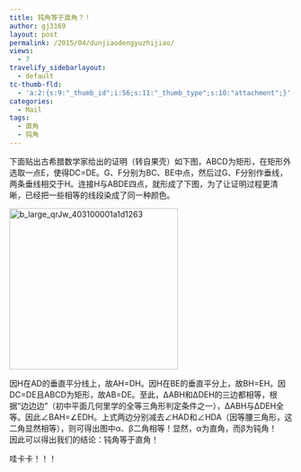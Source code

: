 ```yaml
---
title: 钝角等于直角？！
author: gj3169
layout: post
permalink: /2015/04/dunjiaodengyuzhijiao/
views:
  - 7
travelify_sidebarlayout:
  - default
tc-thumb-fld:
  - 'a:2:{s:9:"_thumb_id";i:56;s:11:"_thumb_type";s:10:"attachment";}'
categories:
  - Mail
tags:
  - 直角
  - 钝角
---
```

下面贴出古希腊数学家给出的证明（转自果壳）如下图，ABCD为矩形，在矩形外选取一点E，使得DC=DE。G、F分别为BC、BE中点，然后过G、F分别作垂线，两条垂线相交于H。连接H与ABDE四点，就形成了下图，为了让证明过程更清晰，已经把一些相等的线段染成了同一种颜色。

[<img class="alignnone size-medium wp-image-56" src="http://7xind4.com1.z0.glb.clouddn.com/uploads/2015/04/b_large_qrJw_403100001a1d1263-300x287.jpg" alt="b_large_qrJw_403100001a1d1263" width="300" height="287" />][1]

因H在AD的垂直平分线上，故AH=DH。因H在BE的垂直平分上，故BH=EH。因DC=DE且ABCD为矩形，故AB=DE。至此，ΔABH和ΔDEH的三边都相等，根据“边边边”（初中平面几何里学的全等三角形判定条件之一），ΔABH与ΔDEH全等。因此∠BAH=∠EDH。上式两边分别减去∠HAD和∠HDA（因等腰三角形，这二角显然相等），则可得出图中α、β二角相等！显然，α为直角，而β为钝角！  
因此可以得出我们的结论：钝角等于直角！

哇卡卡！！！

 [1]: http://7xind4.com1.z0.glb.clouddn.com/uploads/2015/04/b_large_qrJw_403100001a1d1263.jpg